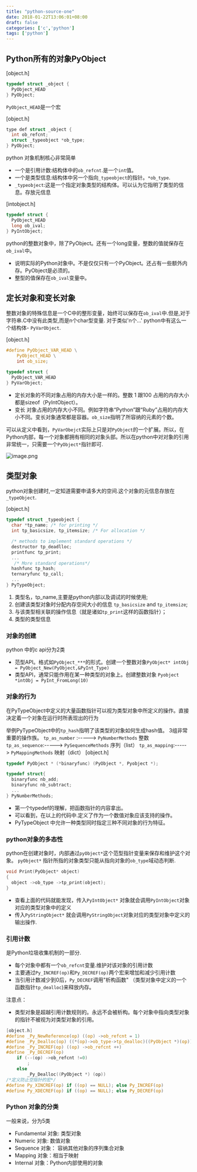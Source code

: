 ```yaml
---
title: "python-source-one"
date: 2018-01-22T13:06:01+08:00
draft: false
categories: ['c','python']
tags: ['python']
---
```


## Python所有的对象PyObject

[object.h]
```c
typedef struct _object {
  PyObject_HEAD
} PyObject;
```

`PyObject_HEAD`是一个宏


[object.h]
```c
type def struct _object {
  int ob_refcnt;
  struct _typeobject *ob_type;
} PyObject;
```

python 对象机制核心非常简单

- 一个是引用计数:结构体中的`ob_refcnt`.是一个`int`值。
- 一个是类型信息:结构体中另一个指向`_typeobject`的指针。`*ob_type`.
- `_typeobject`:这是一个指定对象类型的结构体。可以认为它指明了类型的信息。存放元信息


[intobject.h]
```c
typedef struct {
  PyObject_HEAD
  long ob_ival;
} PyIntObject;
```
python的整数对象中，除了PyObject。还有一个long变量，整数的值就保存在`ob_ival`中。

- 说明实际的Python对象中。不是仅仅只有一个PyObject。还占有一些额外内存。PyObject是必须的。
- 整型的值保存在`ob_ival`变量中。

## 定长对象和变长对象
整数对象的特殊信息是一个C中的整形变量，始终可以保存在`ob_ival`中.但是,对于字符串.C中没有此类型,而是n个char型变量.
对于类似'n个...' python中有这么一个结构体- `PyVarObject`.

[object.h]
```c
#define PyObject_VAR_HEAD \
    PyObject_HEAD \
    int ob_size; 

typedef struct {
  PyObject_VAR_HEAD
} PyVarObject;
```

- 定长对象的不同对象占用的内存大小是一样的。整数 1 跟100 占用的内存大小都是sizeof（PyIntObject）。
- 变长 对象占用的内存大小不同。例如字符串“Python”跟“Ruby”占用的内存大小不同。变长对象通常都是容器。`ob_size`指明了所容纳的元素的个数。

可以从定义中看到，`PyVarObejct`实际上只是对`PyObject`的一个扩展。所以，在Python内部，每一个对象都拥有相同的对象头部。所以在python中对对象的引用非常统一，只需要一个`PyObject*`指针即可.

![image.png](http://upload-images.jianshu.io/upload_images/6865906-ce6fa7cfd29dc0a3.png?imageMogr2/auto-orient/strip%7CimageView2/2/w/1240)

## 类型对象

python对象创建时,一定知道需要申请多大的空间.这个对象的元信息存放在`_typeObject`.

[object.h]
```c
typedef struct _typeobject {
  char *tp_name; /* for printing */
  int tp_basicsize, tp_itemsize; /* For allocation */

  /* methods to implement standard operations */
  destructor tp_deadlloc;
  printfunc tp_print;
  ...
   /* More standard operations*/ 
  hashfunc tp_hash;
  ternaryfunc tp_call;
  ...
} PyTypeObject;
```

1. 类型名，tp_name,主要是python内部以及调试的时候使用;
2. 创建该类型对象时分配内存空间大小的信息 `tp_basicsize` and `tp_itemsize`;
3. 与该类型相关联的操作信息（就是诸如`tp_print`这样的函数指针）；
4. 类型的类型信息
    
### 对象的创建
python 中的c api分为2类
- 范型API。格式如`PyObject_***`的形式。创建一个整数对象`PyObject* intObj = PyObject_New(PyObject,&PyInt_Type)`
- 类型API，通常只能作用在某一种类型的对象上。创建整数对象 `Pyobject *intObj = PyInt_FromLong(10)`

### 对象的行为

在PyTypeObject中定义的大量函数指针可以视为类型对象中所定义的操作。直接决定着一个对象在运行时所表现出的行为

举例PyTypeObject中的`tp_hash`指明了该类型的对象如何生成hash值。
3组非常重要的操作族。
`tp_as_number` :-----> `PyNumberMethods` 整数
`tp_as_sequence`:-----> `PySequenceMethods` 序列（list）
`tp_as_mapping`:-----> `PyMappingMethods` 映射（dict）
[object.h]
```c
typedef PyObject * (*binaryfunc) (PyObject *, Pyobject *);

typedef struct{
  binaryfunc nb_add;
  binaryfunc nb_subtract;
  ...
} PyNumberMethods;
```
- 第一个typedef的理解，把函数指针的内容拿出。
- 可以看到，在以上的代码中.定义了作为一个数值对象应该支持的操作。
- PyTypeObject 中允许一种类型同时指定三种不同对象的行为特征。

### python对象的多态性

python在创建对象时，内部通过`pyObject*`这个范型指针变量来保存和维护这个对象。
`pyObject*` 指针所指的对象类型只能从指向对象的`ob_type`域动态判断.

```c
void Print(PyObject* object)
{
  object ->ob_type ->tp_print(object);
}
```
- 查看上面的代码就能发现，传入`PyIntObject*` 对象就会调用`PyIntObject`对象对应的类型对象中的定义
- 传入`PyStringObject*` 就会调用`PyStringObject`对象对应的类型对象中定义的输出操作.

### 引用计数

是Python垃圾收集机制的一部分.

- 每个对象中都有一个`ob_refcnt`变量.维护对该对象的引用计数
- 主要通过`Py_INCREF(op)`和`Py_DECREF(op)`两个宏来增加和减少引用计数
- 当引用计数减少到0后，`Py_DECREF`调用"析构函数" （类型对象中定义的一个函数指针`tp_dealloc`)来释放内存。

注意点：

- 类型对象是超越引用计数规则的。永远不会被析构。每个对象中指向类型对象的指针不被视为对类型对象的引用。

```c
[object.h]
#define _Py_NewReference(op) ((op) ->ob_refcnt = 1)
#define _Py_Dealloc(op) ((*(op)->ob_type->tp_dealloc)((PyObject *)(op)))
#define _Py_INCREF(op) ((op) ->ob_refcnt ++)
#define _Py_DECREF(op) 
    if (--(op) ->ob_refcnt !=0)
        ;
    else
        _Py_Dealloc((PyObject *) (op))
/*定义防止空指针的宏*/
#define Py_XINCREF(op) if ((op) == NULL); else Py_INCREF(op)
#define Py_XDECREF(op) if ((op) == NULL); else Py_DECREF(op)
```

### Python 对象的分类

一般来说，分为5类

- Fundamental 对象: 类型对象
- Numeric 对象: 数值对象
- Sequence 对象： 容纳其他对象的序列集合对象
- Mapping 对象：相当于映射
- Internal 对象：Python内部使用的对象













  
